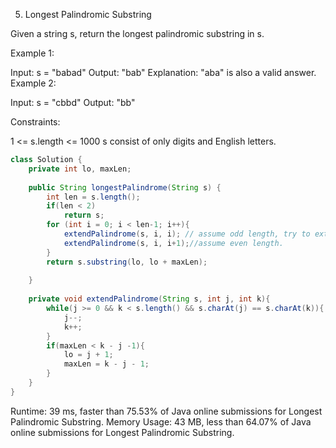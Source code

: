 5. Longest Palindromic Substring

Given a string s, return the longest palindromic substring in s.

 

Example 1:

Input: s = "babad"
Output: "bab"
Explanation: "aba" is also a valid answer.
Example 2:

Input: s = "cbbd"
Output: "bb"
 

Constraints:

1 <= s.length <= 1000
s consist of only digits and English letters.

```java
class Solution {
    private int lo, maxLen;
    
    public String longestPalindrome(String s) {
        int len = s.length();
        if(len < 2)
            return s;
        for (int i = 0; i < len-1; i++){
            extendPalindrome(s, i, i); // assume odd length, try to extend Palindrome as possible
            extendPalindrome(s, i, i+1);//assume even length.
        }
        return s.substring(lo, lo + maxLen);
        
    }
    
    private void extendPalindrome(String s, int j, int k){
        while(j >= 0 && k < s.length() && s.charAt(j) == s.charAt(k)){
            j--;
            k++;
        }
        if(maxLen < k - j -1){
            lo = j + 1;
            maxLen = k - j - 1;
        }
    }
}
```
Runtime: 39 ms, faster than 75.53% of Java online submissions for Longest Palindromic Substring.
Memory Usage: 43 MB, less than 64.07% of Java online submissions for Longest Palindromic Substring.
